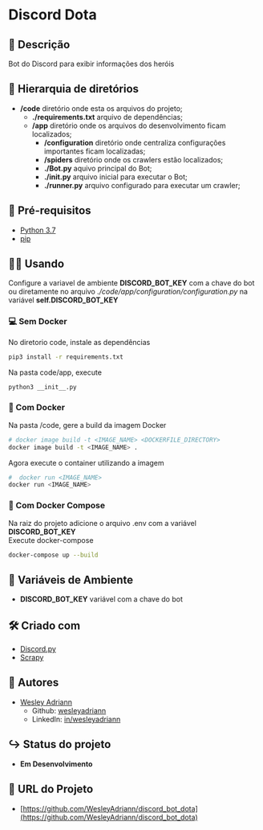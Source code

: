 Discord Dota
============

## 📝 Descrição

Bot do Discord para exibir informações dos heróis

## 📂 Hierarquia de diretórios

- **/code** diretório onde esta os arquivos do projeto;
  - **./requirements.txt** arquivo de dependências;
  - **/app** diretório onde os arquivos do desenvolvimento ficam localizados;
     - **/configuration** diretório onde centraliza configurações importantes ficam localizadas;
    - **/spiders** diretório onde os crawlers estão localizados;
    - **./Bot.py** aquivo principal do Bot;
    - **./__init__.py** arquivo inicial para executar o Bot;
    - **./runner.py** arquivo configurado para executar um crawler;

## 📄 Pré-requisitos

- [Python 3.7](https://www.python.org/)
- [pip](https://pypi.org/)

## 👨‍💻 Usando
Configure a variavel de ambiente **DISCORD_BOT_KEY** com a chave do bot ou diretamente no arquivo *./code/app/configuration/configuration.py* na variável **self.DISCORD_BOT_KEY**

### 💻 Sem Docker
No diretorio code, instale as dependências
```bash
pip3 install -r requirements.txt
```
Na pasta code/app, execute
```bash
python3 __init__.py
```

### 🐋 Com Docker
Na pasta /code, gere a build da imagem Docker
```bash
# docker image build -t <IMAGE_NAME> <DOCKERFILE_DIRECTORY>
docker image build -t <IMAGE_NAME> .
```
Agora execute o container utilizando a imagem
```bash
#  docker run <IMAGE_NAME>
docker run <IMAGE_NAME>
```

### 🐳 Com Docker Compose
Na raiz do projeto adicione o arquivo .env com a variável **DISCORD_BOT_KEY**   
Execute docker-compose
```bash
docker-compose up --build
````

## 💬  Variáveis de Ambiente
- **DISCORD_BOT_KEY** variável com a chave do bot

## 🛠 Criado com

- [Discord.py](https://discordpy.readthedocs.io/en/latest/)
- [Scrapy](https://scrapy.org/)

## 👥 Autores
- [Wesley Adriann](https://github.com/WesleyAdriann/discord_bot_dota/commits?author=WesleyAdriann)
  - Github: [wesleyadriann](https://github.com/WesleyAdriann)
  - LinkedIn: [in/wesleyadriann](https://www.linkedin.com/in/wesleyadriann/)

## ↪ Status do projeto

- **Em Desenvolvimento**

## 📍 URL do Projeto

- [https://github.com/WesleyAdriann/discord_bot_dota](https://github.com/WesleyAdriann/discord_bot_dota)
